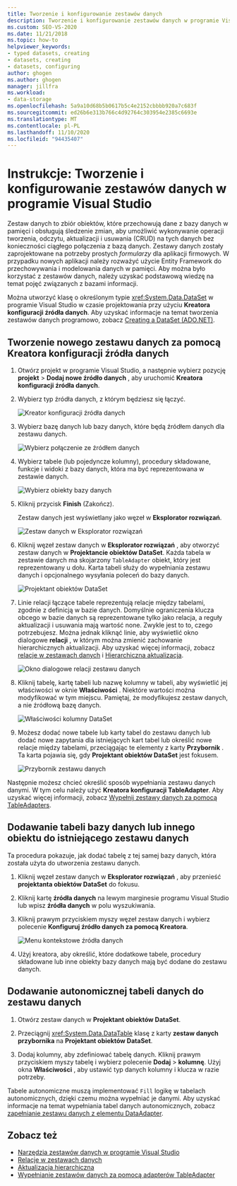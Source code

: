 ```yaml
---
title: Tworzenie i konfigurowanie zestawów danych
description: Tworzenie i konfigurowanie zestawów danych w programie Visual Studio. Zestaw danych to zbiór obiektów, które przechowują dane z bazy danych w pamięci i obsługują operacje CRUD na tych danych.
ms.custom: SEO-VS-2020
ms.date: 11/21/2018
ms.topic: how-to
helpviewer_keywords:
- typed datasets, creating
- datasets, creating
- datasets, configuring
author: ghogen
ms.author: ghogen
manager: jillfra
ms.workload:
- data-storage
ms.openlocfilehash: 5a9a10d68b5b0617b5c4e2152cbbbb920a7c683f
ms.sourcegitcommit: ed26b6e313b766c4d92764c303954e2385c6693e
ms.translationtype: MT
ms.contentlocale: pl-PL
ms.lasthandoff: 11/10/2020
ms.locfileid: "94435407"
---
```

# <a name="how-to-create-and-configure-datasets-in-visual-studio"></a>Instrukcje: Tworzenie i konfigurowanie zestawów danych w programie Visual Studio

Zestaw danych to zbiór obiektów, które przechowują dane z bazy danych w pamięci i obsługują śledzenie zmian, aby umożliwić wykonywanie operacji tworzenia, odczytu, aktualizacji i usuwania (CRUD) na tych danych bez konieczności ciągłego połączenia z bazą danych. Zestawy danych zostały zaprojektowane na potrzeby prostych *formularzy* dla aplikacji firmowych. W przypadku nowych aplikacji należy rozważyć użycie Entity Framework do przechowywania i modelowania danych w pamięci. Aby można było korzystać z zestawów danych, należy uzyskać podstawową wiedzę na temat pojęć związanych z bazami informacji.

Można utworzyć klasę o określonym typie <xref:System.Data.DataSet> w programie Visual Studio w czasie projektowania przy użyciu **Kreatora konfiguracji źródła danych**. Aby uzyskać informacje na temat tworzenia zestawów danych programowo, zobacz [Creating a DataSet (ADO.NET)](/dotnet/framework/data/adonet/dataset-datatable-dataview/creating-a-dataset).

## <a name="create-a-new-dataset-by-using-the-data-source-configuration-wizard"></a>Tworzenie nowego zestawu danych za pomocą Kreatora konfiguracji źródła danych

1. Otwórz projekt w programie Visual Studio, a następnie wybierz pozycję **projekt**  >  **Dodaj nowe źródło danych** , aby uruchomić **Kreatora konfiguracji źródła danych**.

2. Wybierz typ źródła danych, z którym będziesz się łączyć.

     ![Kreator konfiguracji źródła danych](../data-tools/media/data-source-configuration-wizard.png)

3. Wybierz bazę danych lub bazy danych, które będą źródłem danych dla zestawu danych.

     ![Wybierz połączenie ze źródłem danych](../data-tools/media/data-source-choose-a-connection.png)

4. Wybierz tabele (lub pojedyncze kolumny), procedury składowane, funkcje i widoki z bazy danych, która ma być reprezentowana w zestawie danych.

     ![Wybierz obiekty bazy danych](../data-tools/media/raddata-chose-objects.png)

5. Kliknij przycisk **Finish** (Zakończ).

   Zestaw danych jest wyświetlany jako węzeł w **Eksplorator rozwiązań**.

   ![Zestaw danych w Eksplorator rozwiązań](../data-tools/media/dataset-in-solution-explorer.png)

6. Kliknij węzeł zestaw danych w **Eksplorator rozwiązań** , aby otworzyć zestaw danych w **Projektancie obiektów DataSet**. Każda tabela w zestawie danych ma skojarzony `TableAdapter` obiekt, który jest reprezentowany u dołu. Karta tabeli służy do wypełniania zestawu danych i opcjonalnego wysyłania poleceń do bazy danych.

   ![Projektant obiektów DataSet](../data-tools/media/dataset-designer.png)

7. Linie relacji łączące tabele reprezentują relacje między tabelami, zgodnie z definicją w bazie danych. Domyślnie ograniczenia klucza obcego w bazie danych są reprezentowane tylko jako relacja, a reguły aktualizacji i usuwania mają wartość none. Zwykle jest to to, czego potrzebujesz. Można jednak kliknąć linie, aby wyświetlić okno dialogowe **relacji** , w którym można zmienić zachowanie hierarchicznych aktualizacji. Aby uzyskać więcej informacji, zobacz [relacje w zestawach danych](../data-tools/relationships-in-datasets.md) i [Hierarchiczna aktualizacja](../data-tools/hierarchical-update.md).

     ![Okno dialogowe relacji zestawu danych](../data-tools/media/raddata-relation-dialog.png)

8. Kliknij tabelę, kartę tabeli lub nazwę kolumny w tabeli, aby wyświetlić jej właściwości w oknie **Właściwości** . Niektóre wartości można modyfikować w tym miejscu. Pamiętaj, że modyfikujesz zestaw danych, a nie źródłową bazę danych.

     ![Właściwości kolumny DataSet](../data-tools/media/dataset-column-properties.png)

9. Możesz dodać nowe tabele lub karty tabel do zestawu danych lub dodać nowe zapytania dla istniejących kart tabel lub określić nowe relacje między tabelami, przeciągając te elementy z karty **Przybornik** . Ta karta pojawia się, gdy **Projektant obiektów DataSet** jest fokusem.

     ![Przybornik zestawu danych](../data-tools/media/raddata-dataset-toolbox.png)

Następnie możesz chcieć określić sposób wypełniania zestawu danych danymi. W tym celu należy użyć **Kreatora konfiguracji TableAdapter**. Aby uzyskać więcej informacji, zobacz [Wypełnij zestawy danych za pomocą TableAdapters](../data-tools/fill-datasets-by-using-tableadapters.md).

## <a name="add-a-database-table-or-other-object-to-an-existing-dataset"></a>Dodawanie tabeli bazy danych lub innego obiektu do istniejącego zestawu danych

Ta procedura pokazuje, jak dodać tabelę z tej samej bazy danych, która została użyta do utworzenia zestawu danych.

1. Kliknij węzeł zestaw danych w **Eksplorator rozwiązań** , aby przenieść **projektanta obiektów DataSet** do fokusu.

2. Kliknij kartę **źródła danych** na lewym marginesie programu Visual Studio lub wpisz **źródła danych** w polu wyszukiwania.

3. Kliknij prawym przyciskiem myszy węzeł zestaw danych i wybierz polecenie **Konfiguruj źródło danych za pomocą Kreatora**.

     ![Menu kontekstowe źródła danych](../data-tools/media/data-source-context-menu.png)

4. Użyj kreatora, aby określić, które dodatkowe tabele, procedury składowane lub inne obiekty bazy danych mają być dodane do zestawu danych.

## <a name="add-a-stand-alone-data-table-to-a-dataset"></a>Dodawanie autonomicznej tabeli danych do zestawu danych

1. Otwórz zestaw danych w **Projektant obiektów DataSet**.

2. Przeciągnij <xref:System.Data.DataTable> klasę z karty **zestaw danych** **przybornika** na **Projektant obiektów DataSet**.

3. Dodaj kolumny, aby zdefiniować tabelę danych. Kliknij prawym przyciskiem myszy tabelę i wybierz polecenie **Dodaj**  >  **kolumnę**. Użyj okna **Właściwości** , aby ustawić typ danych kolumny i klucza w razie potrzeby.

Tabele autonomiczne muszą implementować `Fill` logikę w tabelach autonomicznych, dzięki czemu można wypełniać je danymi. Aby uzyskać informacje na temat wypełniania tabel danych autonomicznych, zobacz [zapełnianie zestawu danych z elementu DataAdapter](/dotnet/framework/data/adonet/populating-a-dataset-from-a-dataadapter).

## <a name="see-also"></a>Zobacz też

- [Narzędzia zestawów danych w programie Visual Studio](../data-tools/dataset-tools-in-visual-studio.md)
- [Relacje w zestawach danych](../data-tools/relationships-in-datasets.md)
- [Aktualizacja hierarchiczna](../data-tools/hierarchical-update.md)
- [Wypełnianie zestawów danych za pomocą adapterów TableAdapter](../data-tools/fill-datasets-by-using-tableadapters.md)
